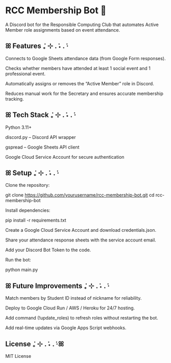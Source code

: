# RCC Membership Bot 🦊

A Discord bot for the Responsible Computing Club that automates Active Member role assignments based on event attendance.

## ꕤ Features  ݁₊ ⊹ . ݁˖ . ݁·

Connects to Google Sheets attendance data (from Google Form responses).

Checks whether members have attended at least 1 social event and 1 professional event.

Automatically assigns or removes the “Active Member” role in Discord.

Reduces manual work for the Secretary and ensures accurate membership tracking.

## ꕤ Tech Stack  ݁₊ ⊹ . ݁˖ . ݁·

Python 3.11+

discord.py
 – Discord API wrapper

gspread
 – Google Sheets API client

Google Cloud Service Account for secure authentication

## ꕤ Setup  ݁₊ ⊹ . ݁˖ . ݁·

Clone the repository:

git clone https://github.com/yourusername/rcc-membership-bot.git
cd rcc-membership-bot


Install dependencies:

pip install -r requirements.txt


Create a Google Cloud Service Account and download credentials.json.

Share your attendance response sheets with the service account email.

Add your Discord Bot Token to the code.

Run the bot:

python main.py

## ꕤ Future Improvements  ݁₊ ⊹ . ݁˖ . ݁·

Match members by Student ID instead of nickname for reliability.

Deploy to Google Cloud Run / AWS / Heroku for 24/7 hosting.

Add command (!update_roles) to refresh roles without restarting the bot.

Add real-time updates via Google Apps Script webhooks.

## License  ݁₊ ⊹ . ݁˖ . ݁·ꕤ

MIT License
